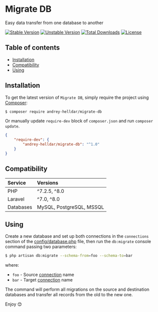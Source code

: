 # Migrate DB

Easy data transfer from one database to another

[![Stable Version][badge_stable]][link_packagist]
[![Unstable Version][badge_unstable]][link_packagist]
[![Total Downloads][badge_downloads]][link_packagist]
[![License][badge_license]][link_license]

## Table of contents

* [Installation](#installation)
* [Compatibility](#compatibility)
* [Using](#using)

## Installation

To get the latest version of `Migrate DB`, simply require the project using [Composer](https://getcomposer.org):

```bash
$ composer require andrey-helldar/migrate-db
```

Or manually update `require-dev` block of `composer.json` and run `composer update`.

```json
{
    "require-dev": {
        "andrey-helldar/migrate-db": "^1.0"
    }
}
```

## Compatibility

| Service | Versions |
|:---|:---|
| PHP | ^7.2.5, ^8.0 |
| Laravel | ^7.0, ^8.0 |
| Databases | MySQL, PostgreSQL, MSSQL |


## Using

Create a new database and set up both connections in the `connections` section of
the [config/database.php](https://github.com/laravel/laravel/blob/8.x/config/database.php) file, then run the `db:migrate` console command passing two
parameters:

```bash
$ php artisan db:migrate --schema-from=foo --schema-to=bar
```

where:

* `foo` - Source [connection](https://github.com/laravel/laravel/blob/master/config/database.php) name
* `bar` - Target [connection](https://github.com/laravel/laravel/blob/master/config/database.php) name

The command will perform all migrations on the source and destination databases and transfer all records from the old to the new one.

Enjoy 😊

[badge_downloads]:      https://img.shields.io/packagist/dt/andrey-helldar/migrate-db.svg?style=flat-square

[badge_license]:        https://img.shields.io/packagist/l/andrey-helldar/migrate-db.svg?style=flat-square

[badge_stable]:         https://img.shields.io/github/v/release/andrey-helldar/migrate-db?label=stable&style=flat-square

[badge_unstable]:       https://img.shields.io/badge/unstable-dev--main-orange?style=flat-square

[link_license]:         LICENSE

[link_packagist]:       https://packagist.org/packages/andrey-helldar/migrate-db
